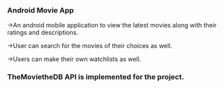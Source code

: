 ### Android Movie App

->An android mobile application to view the latest movies along with their ratings and descriptions.

->User can search for the movies of their choices as well.

->Users can make their own watchlists as well.


### TheMovietheDB API is implemented for the project.
